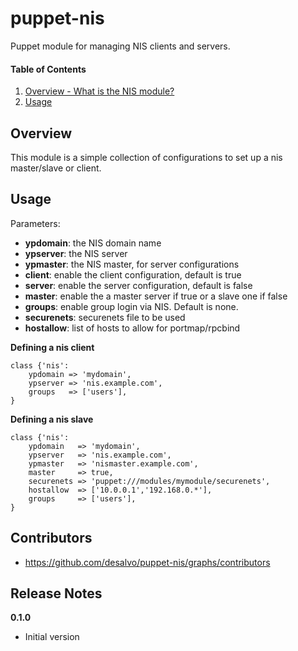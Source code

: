 puppet-nis
======

Puppet module for managing NIS clients and servers.

#### Table of Contents
1. [Overview - What is the NIS module?](#overview)
2. [Usage](#usage)

Overview
--------

This module is a simple collection of configurations to set up a nis master/slave or client.

Usage
-----

Parameters:
* **ypdomain**: the NIS domain name
* **ypserver**: the NIS server
* **ypmaster**: the NIS master, for server configurations
* **client**: enable the client configuration, default is true
* **server**: enable the server configuration, default is false
* **master**: enable the a master server if true or a slave one if false
* **groups**: enable group login via NIS. Default is none.
* **securenets**: securenets file to be used
* **hostallow**: list of hosts to allow for portmap/rpcbind

**Defining a nis client**

```nis-client
class {'nis':
    ypdomain => 'mydomain',
    ypserver => 'nis.example.com',
    groups   => ['users'],
}
```

**Defining a nis slave**

```nis-slave
class {'nis':
    ypdomain   => 'mydomain',
    ypserver   => 'nis.example.com',
    ypmaster   => 'nismaster.example.com',
    master     => true,
    securenets => 'puppet:///modules/mymodule/securenets',
    hostallow  => ['10.0.0.1','192.168.0.*'],
    groups     => ['users'],
}
```

Contributors
------------

* https://github.com/desalvo/puppet-nis/graphs/contributors

Release Notes
-------------

**0.1.0**

* Initial version
